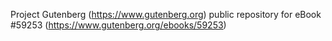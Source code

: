 Project Gutenberg (https://www.gutenberg.org) public repository for
eBook #59253 (https://www.gutenberg.org/ebooks/59253)
